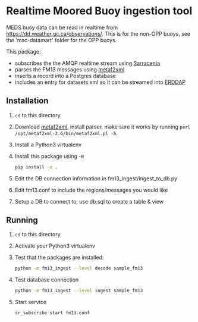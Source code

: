 # Realtime Moored Buoy ingestion tool

MEDS buoy data can be read in realtime from <https://dd.weather.gc.ca/observations/>. This is for the non-OPP buoys, see the 'msc-datamart' folder for the OPP buoys.

This package:

- subscribes the the AMQP realtime stream using [Sarracenia](https://github.com/MetPX/sarracenia)
- parses the FM13 messages using [metaf2xml](https://metaf2xml.sourceforge.io/)
- inserts a record into a Postgres database
- includes an entry for datasets.xml so it can be streamed into [ERDDAP](https://coastwatch.pfeg.noaa.gov/erddap)

## Installation

1. `cd` to this directory
1. Download [metaf2xml](https://metaf2xml.sourceforge.io/), install parser, make sure it works by running `perl /opt/metaf2xml-2.6/bin/metaf2xml.pl -h`.
1. Install a Python3 virtualenv
1. Install this package using -e

   ```bash
   pip install -e .
   ```

1. Edit the DB connection information in fm13_ingest/ingest_to_db.py
1. Edit fm13.conf to include the regions/messages you would like
1. Setup a DB to connect to, use db.sql to create a table & view

## Running

1. `cd` to this directory
1. Activate your Python3 virtualenv
1. Test that the packages are installed:

   ```bash
   python -m fm13_ingest --level decode sample_fm13
   ```

1. Test database connection

   ```bash
   python -m fm13_ingest --level ingest sample_fm13
   ```

1. Start service

   ```bash
   sr_subscribe start fm13.conf
   ```
